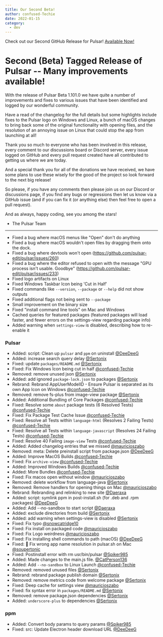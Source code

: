 ```yaml
---
title: Our Second Beta!
author: confused-Techie
date: 2022-01-15
category:
  - dev
---
```


Check out our Second GitHub Release for Pulsar! [Available Now!](https://github.com/pulsar-edit/pulsar/releases/tag/v1.101.0-beta)

<!-- more -->

# Second (Beta) Tagged Release of Pulsar -- Many improvements available!

With the release of Pulsar Beta 1.101.0 we have quite a number of improvements and fixes to various issues that have been identified and logged by our wonderful community.

Have a read of the changelog for the full details but some highlights include fixes to the Pulsar logo on Windows and Linux, a bunch of macOS changes to bring back some of the original functionality with opening files, and the resolution of an annoying issue on Linux that could stop the app from launching at all!

Thank you so much to everyone who has been involved in this release, every comment to our discussions board or Discord server, every issue logged on GitHub and every pull request created have all contributed to getting us where we are today.

And a special thank you for all of the donations we have received, we have some plans to use these wisely for the good of the project so look forward to the next big release!

So please, if you have any comments then please join us on our Discord or discussions page, if you find any bugs or regressions then let us know via a GitHub issue (and if you can fix it (or anything else) then feel free to open a pull request).

And as always, happy coding, see you among the stars!

- The Pulsar Team

---

- Fixed a bug where macOS menus like "Open" don't do anything
- Fixed a bug where macOS wouldn't open files by dragging them onto the dock.
- Fixed a bug where devtools won't open (https://github.com/pulsar-edit/pulsar/issues/260)
- Fixed a bug where the editor refused to open with the message "GPU process isn't usable. Goodbye" (https://github.com/pulsar-edit/pulsar/issues/233)
- Fixed logo artifacts on Linux
- Fixed Windows Taskbar Icon being 'Cut in Half'
- Fixed commands like `--version`, `--package` or `--help` did not show outputs
- Fixed additional flags not being sent to `--package`
- Small improvement on the binary size
- Fixed "install command line tools" on Mac and Windows
- Cached queries for featured packages (featured packages will load faster, and
  fewer errors on the settings-view regarding package info)
- Added warning when `settings-view` is disabled, describing how to re-enable it

### Pulsar

- Added: script: Clean up `pulsar` and `ppm` on uninstall [@DeeDeeG](https://github.com/pulsar-edit/pulsar/pull/297)
- Added: increase search query delay [@Sertonix](https://github.com/pulsar-edit/pulsar/pull/289)
- Fixed: update `packages/README.md` [@Sertonix](https://github.com/pulsar-edit/pulsar/pull/317)
- Fixed: Fix Windows Icon being cut in half [@confused-Techie](https://github.com/pulsar-edit/pulsar/pull/318)
- Removed: remove unused json [@Sertonix](https://github.com/pulsar-edit/pulsar/pull/309)
- Added: add ignored `package-lock.json` to packages [@Sertonix](https://github.com/pulsar-edit/pulsar/pull/308)
- Rebrand: Rebrand AppUserModelID - Ensure Pulsar is separated as its own App Icon on Windows [@confused-Techie](https://github.com/pulsar-edit/pulsar/pull/315)
- Removed: remove fs-plus from image-view package [@Sertonix](https://github.com/pulsar-edit/pulsar/pull/305)
- Added: Additional Bundling of Core Packages [@confused-Techie](https://github.com/pulsar-edit/pulsar/pull/314)
- Fixed: Resolve some `about` package tests (6 Resolved Tests) [@confused-Techie](https://github.com/pulsar-edit/pulsar/pull/310)
- Fixed: Fix Package Test Cache Issue [@confused-Techie](https://github.com/pulsar-edit/pulsar/pull/302)
- Fixed: Resolve all Tests within `language-html` (Resolves 2 Failing Tests) [@confused-Techie](https://github.com/pulsar-edit/pulsar/pull/300)
- Fixed: Resolve all Tests within `language-javascript` (Resolves 24 Failing Tests) [@confused-Techie](https://github.com/pulsar-edit/pulsar/pull/299)
- Fixed: Resolve 40 Failing `image-view` Tests [@confused-Techie](https://github.com/pulsar-edit/pulsar/pull/293)
- Added: Added changelog entries that we missed [@mauricioszabo](https://github.com/pulsar-edit/pulsar/pull/292)
- Removed: meta: Delete preinstall script from package.json [@DeeDeeG](https://github.com/pulsar-edit/pulsar/pull/296)
- Added: Improve MacOS Builds [@confused-Techie](https://github.com/pulsar-edit/pulsar/pull/280)
- Fixed: Fix `archive-view` [@confused-Techie](https://github.com/pulsar-edit/pulsar/pull/294)
- Added: Improved Windows Builds [@confused-Techie](https://github.com/pulsar-edit/pulsar/pull/279)
- Added: More Bundles [@confused-Techie](https://github.com/pulsar-edit/pulsar/pull/290)
- Fixed: Fix macos open without window [@mauricioszabo](https://github.com/pulsar-edit/pulsar/pull/291)
- Removed: delete workflow from language-java [@Sertonix](https://github.com/pulsar-edit/pulsar/pull/285)
- Removed: Remove handlers for opening things on Mac [@mauricioszabo](https://github.com/pulsar-edit/pulsar/pull/288)
- Rebrand: Rebranding and relinking to new site [@Daeraxa](https://github.com/pulsar-edit/pulsar/pull/282)
- Added: script: symlink ppm in post-install.sh (for .deb and .rpm packages) [@DeeDeeG](https://github.com/pulsar-edit/pulsar/pull/273)
- Added: Add --no-sandbox to start script [@Daeraxa](https://github.com/pulsar-edit/pulsar/pull/276)
- Added: exclude directories from build [@Sertonix](https://github.com/pulsar-edit/pulsar/pull/265)
- Added: add warning when settings-view is disabled [@Sertonix](https://github.com/pulsar-edit/pulsar/pull/243)
- Fixed: Fix typo [@snowcatridge10](https://github.com/pulsar-edit/pulsar/pull/267)
- Fixed: Fix install on packaged code [@mauricioszabo](https://github.com/pulsar-edit/pulsar/pull/269)
- Fixed: Fix Logo weirdness [@mauricioszabo](https://github.com/pulsar-edit/pulsar/pull/271)
- Fixed: Fix installing shell commands to path (macOS) [@DeeDeeG](https://github.com/pulsar-edit/pulsar/pull/263)
- Fixed: 🍎 Fix wrong app name resolution in pulsar.sh on Mac [@soupertonic](https://github.com/pulsar-edit/pulsar/pull/252)
- Fixed: Postinstall error with rm usr/bin/pulsar [@Spiker985](https://github.com/pulsar-edit/pulsar/pull/228)
- Added: Made changes to the main.js file. [@CatPerson136](https://github.com/pulsar-edit/pulsar/pull/232)
- Added: Add `--no-sandbox` to Linux Launch [@confused-Techie](https://github.com/pulsar-edit/pulsar/pull/262)
- Removed: removed unused files [@Sertonix](https://github.com/pulsar-edit/pulsar/pull/219)
- Rebrand: rebrand package publish domain [@Sertonix](https://github.com/pulsar-edit/pulsar/pull/245)
- Removed: remove metrics code from welcome package [@Sertonix](https://github.com/pulsar-edit/pulsar/pull/244)
- Fixed: Deep cache for settings view [@mauricioszabo](https://github.com/pulsar-edit/pulsar/pull/250)
- Fixed: fix syntax error in `packages/README.md` [@Sertonix](https://github.com/pulsar-edit/pulsar/pull/248)
- Removed: remove package.json dependencies [@Sertonix](https://github.com/pulsar-edit/pulsar/pull/169)
- Added: `underscore-plus` to dependencies [@Sertonix](https://github.com/pulsar-edit/pulsar/pull/218)

### ppm

- Added: Convert body params to query params [@Spiker985](https://github.com/pulsar-edit/ppm/pull/47)
- Fixed: src: Update Electron header download URL [@DeeDeeG](https://github.com/pulsar-edit/ppm/pull/43)
